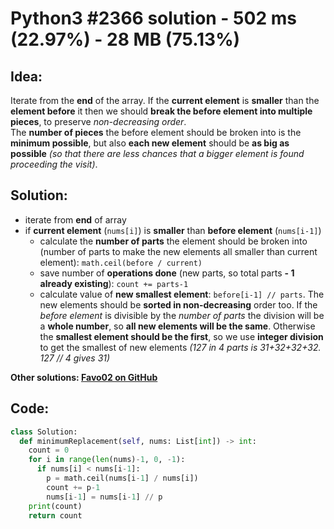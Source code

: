 # Python3 #2366 solution - 502 ms (22.97%) - 28 MB (75.13%)

## Idea:

Iterate from the **end** of the array. If the **current element** is **smaller** than the **element before** it then we should **break the before element into multiple pieces**, to preserve _non-decreasing order_.\
The **number of pieces** the before element should be broken into is the **minimum possible**, but also **each new element** should be **as big as possible** _(so that there are less chances that a bigger element is found proceeding the visit)_.

## Solution:

- iterate from **end** of array
- if **current element** (`nums[i]`) is **smaller** than **before element** (`nums[i-1]`)
  - calculate the **number of parts** the element should be broken into (number of parts to make the new elements all smaller than current element): `math.ceil(before / current)`
  - save number of **operations done** (new parts, so total parts **- 1 already existing**): `count += parts-1`
  - calculate value of **new smallest element**: `before[i-1] // parts`. The new elements should be **sorted in non-decreasing** order too. If the _before element_ is divisible by the _number of parts_ the division will be a **whole number**, so **all new elements will be the same**. Otherwise the **smallest element should be the first**, so we use **integer division** to get the smallest of new elements _(127 in 4 parts is 31+32+32+32. 127 // 4 gives 31)_

**Other solutions: [Favo02 on GitHub](https://github.com/Favo02/leetcode)**

## Code:
```python
class Solution:
  def minimumReplacement(self, nums: List[int]) -> int:
    count = 0
    for i in range(len(nums)-1, 0, -1):
      if nums[i] < nums[i-1]:
        p = math.ceil(nums[i-1] / nums[i])
        count += p-1
        nums[i-1] = nums[i-1] // p
    print(count)
    return count
```
